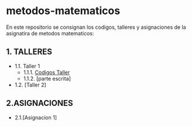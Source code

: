 # metodos-matematicos
En este repositorio se consignan los codigos, talleres y asignaciones de la asignatira de metodos matematicos:
## 1. TALLERES
   + 1.1. Taller 1
     + 1.1.1. [Codigos Taller](codigos)
     + 1.1.2. [parte escrita]
  + 1.2. [Taller 2]
## 2.ASIGNACIONES
  + 2.1.[Asignacion 1]
